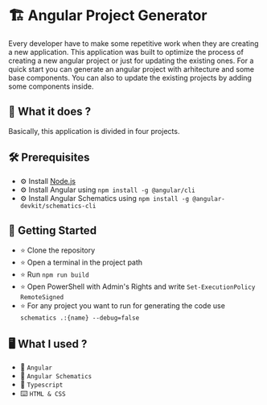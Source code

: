 # 🏗️ Angular Project Generator
Every developer have to make some repetitive work when they are creating a new application.
This application was built to optimize the process of creating a new angular project or just for updating the existing ones.
For a quick start you can generate an angular project with arhitecture and some base components. You can also to update the existing projects by adding some components
inside.

## 💎 What it does ? 
Basically, this application is divided in four projects. 

## 🛠️ Prerequisites
* ⚙️ Install [Node.js](https://nodejs.org/en/download/)
* ⚙️ Install Angular using `npm install -g @angular/cli`
* ⚙️ Install Angular Schematics using `npm install -g @angular-devkit/schematics-cli`

## 🚀 Getting Started
* ⭐ Clone the repository
* ⭐ Open a terminal in the project path
* ⭐ Run `npm run build`
* ⭐ Open PowerShell with Admin's Rights and write `Set-ExecutionPolicy RemoteSigned`
* ⭐ For any project you want to run for generating the code use `schematics .:{name} --debug=false`

## 🖥️ What I used ?
* 💽 `Angular`
* 💽 `Angular Schematics`
* 🧮 `Typescript`
* ⌨️ `HTML & CSS`
